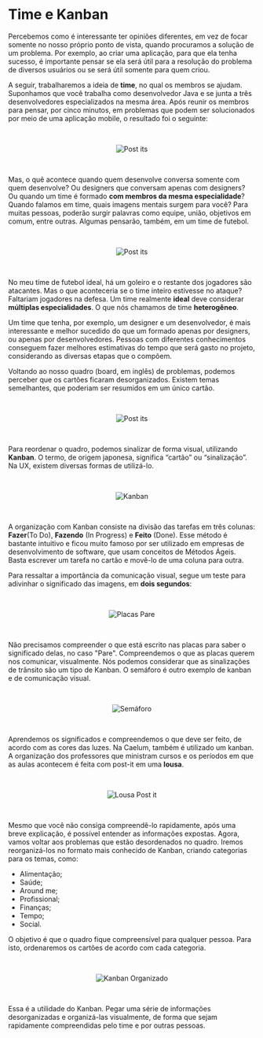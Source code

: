 # Time e Kanban

Percebemos como é interessante ter opiniões diferentes, em vez de focar somente no nosso próprio ponto de vista, quando procuramos a solução de um problema. Por exemplo, ao criar uma aplicação, para que ela tenha sucesso, é importante pensar se ela será útil para a resolução do problema de diversos usuários ou se será útil somente para quem criou.

A seguir, trabalharemos a ideia de **time**, no qual os membros se ajudam. Suponhamos que você trabalha como desenvolvedor Java e se junta a três desenvolvedores especializados na mesma área. Após reunir os membros para pensar, por cinco minutos, em problemas que podem ser solucionados por meio de uma aplicação mobile, o resultado foi o seguinte:

<br>

<div align="center" width="50">

![Post its](images/post-its.png)

</div>

<br>

Mas, o quê acontece quando quem desenvolve conversa somente com quem desenvolve? Ou designers que conversam apenas com designers? Ou quando um time é formado **com membros da mesma especialidade**? Quando falamos em time, quais imagens mentais surgem para você? Para muitas pessoas, poderão surgir palavras como equipe, união, objetivos em comum, entre outras. Algumas pensarão, também, em um time de futebol.

<br>

<div align="center" width="50">

![Post its](images/time-futebol.png)

</div>

<br>

No meu time de futebol ideal, há um goleiro e o restante dos jogadores são atacantes. Mas o que aconteceria se o time inteiro estivesse no ataque? Faltariam jogadores na defesa. Um time realmente **ideal** deve considerar **múltiplas especialidades**. O que nós chamamos de time **heterogêneo**.

Um time que tenha, por exemplo, um designer e um desenvolvedor, é mais interessante e melhor sucedido do que um formado apenas por designers, ou apenas por desenvolvedores. Pessoas com diferentes conhecimentos conseguem fazer melhores estimativas do tempo que será gasto no projeto, considerando as diversas etapas que o compõem.

Voltando ao nosso quadro (board, em inglês) de problemas, podemos perceber que os cartões ficaram desorganizados. Existem temas semelhantes, que poderiam ser resumidos em um único cartão.

<br>

<div align="center">

![Post its](images/board.png)

</div>

<br>

Para reordenar o quadro, podemos sinalizar de forma visual, utilizando **Kanban**. O termo, de origem japonesa, significa “cartão” ou “sinalização”. Na UX, existem diversas formas de utilizá-lo.

<br>

<div align="center">

![Kanban](images/kanban.png)

</div>

<br>

A organização com Kanban consiste na divisão das tarefas em três colunas: **Fazer**(To Do), **Fazendo** (In Progress) e **Feito** (Done). Esse método é bastante intuitivo e ficou muito famoso por ser utilizado em empresas de desenvolvimento de software, que usam conceitos de Métodos Ágeis. Basta escrever um tarefa no cartão e movê-lo de uma coluna para outra.

Para ressaltar a importância da comunicação visual, segue um teste para adivinhar o significado das imagens, em **dois segundos**:

<br>

<div align="center">

![Placas Pare](images/placas-pare.png)

</div>

<br>

Não precisamos compreender o que está escrito nas placas para saber o significado delas, no caso "Pare". Compreendemos o que as placas querem nos comunicar, visualmente. Nós podemos considerar que as sinalizações de trânsito são um tipo de Kanban. O semáforo é outro exemplo de kanban e de comunicação visual.

<br>

<div align="center">

![Semáforo](images/semaforo.png)

</div>

<br>

Aprendemos os significados e compreendemos o que deve ser feito, de acordo com as cores das luzes. Na Caelum, também é utilizado um kanban. A organização dos professores que ministram cursos e os períodos em que as aulas acontecem é feita com post-it em uma **lousa**.

<br>

<div align="center">

![Lousa Post it](images/lousa-post-it.png)

</div>

<br>

Mesmo que você não consiga compreendê-lo rapidamente, após uma breve explicação, é possível entender as informações expostas. Agora, vamos voltar aos problemas que estão desordenados no quadro. Iremos reorganizá-los no formato mais conhecido de Kanban, criando categorias para os temas, como:

+ Alimentação;
+ Saúde;
+ Around me;
+ Profissional;
+ Finanças;
+ Tempo;
+ Social.

O objetivo é que o quadro fique compreensível para qualquer pessoa. Para isto, ordenaremos os cartões de acordo com cada categoria.

<br>

<div align="center">

![Kanban Organizado](images/kanban-organizado.png)

</div>

<br>

Essa é a utilidade do Kanban. Pegar uma série de informações desorganizadas e organizá-las visualmente, de forma que sejam rapidamente compreendidas pelo time e por outras pessoas.

